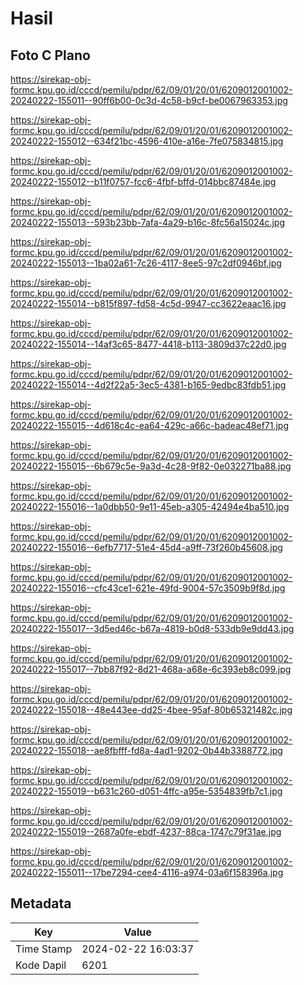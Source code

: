 # Hasil

## Foto C Plano

https://sirekap-obj-formc.kpu.go.id/cccd/pemilu/pdpr/62/09/01/20/01/6209012001002-20240222-155011--90ff6b00-0c3d-4c58-b9cf-be0067963353.jpg

https://sirekap-obj-formc.kpu.go.id/cccd/pemilu/pdpr/62/09/01/20/01/6209012001002-20240222-155012--634f21bc-4596-410e-a16e-7fe075834815.jpg

https://sirekap-obj-formc.kpu.go.id/cccd/pemilu/pdpr/62/09/01/20/01/6209012001002-20240222-155012--b11f0757-fcc6-4fbf-bffd-014bbc87484e.jpg

https://sirekap-obj-formc.kpu.go.id/cccd/pemilu/pdpr/62/09/01/20/01/6209012001002-20240222-155013--593b23bb-7afa-4a29-b16c-8fc56a15024c.jpg

https://sirekap-obj-formc.kpu.go.id/cccd/pemilu/pdpr/62/09/01/20/01/6209012001002-20240222-155013--1ba02a61-7c26-4117-8ee5-97c2df0946bf.jpg

https://sirekap-obj-formc.kpu.go.id/cccd/pemilu/pdpr/62/09/01/20/01/6209012001002-20240222-155014--b815f897-fd58-4c5d-9947-cc3622eaac16.jpg

https://sirekap-obj-formc.kpu.go.id/cccd/pemilu/pdpr/62/09/01/20/01/6209012001002-20240222-155014--14af3c65-8477-4418-b113-3809d37c22d0.jpg

https://sirekap-obj-formc.kpu.go.id/cccd/pemilu/pdpr/62/09/01/20/01/6209012001002-20240222-155014--4d2f22a5-3ec5-4381-b165-9edbc83fdb51.jpg

https://sirekap-obj-formc.kpu.go.id/cccd/pemilu/pdpr/62/09/01/20/01/6209012001002-20240222-155015--4d618c4c-ea64-429c-a66c-badeac48ef71.jpg

https://sirekap-obj-formc.kpu.go.id/cccd/pemilu/pdpr/62/09/01/20/01/6209012001002-20240222-155015--6b679c5e-9a3d-4c28-9f82-0e032271ba88.jpg

https://sirekap-obj-formc.kpu.go.id/cccd/pemilu/pdpr/62/09/01/20/01/6209012001002-20240222-155016--1a0dbb50-9e11-45eb-a305-42494e4ba510.jpg

https://sirekap-obj-formc.kpu.go.id/cccd/pemilu/pdpr/62/09/01/20/01/6209012001002-20240222-155016--6efb7717-51e4-45d4-a9ff-73f260b45608.jpg

https://sirekap-obj-formc.kpu.go.id/cccd/pemilu/pdpr/62/09/01/20/01/6209012001002-20240222-155016--cfc43ce1-621e-49fd-9004-57c3509b9f8d.jpg

https://sirekap-obj-formc.kpu.go.id/cccd/pemilu/pdpr/62/09/01/20/01/6209012001002-20240222-155017--3d5ed46c-b67a-4819-b0d8-533db9e9dd43.jpg

https://sirekap-obj-formc.kpu.go.id/cccd/pemilu/pdpr/62/09/01/20/01/6209012001002-20240222-155017--7bb87f92-8d21-468a-a68e-6c393eb8c099.jpg

https://sirekap-obj-formc.kpu.go.id/cccd/pemilu/pdpr/62/09/01/20/01/6209012001002-20240222-155018--48e443ee-dd25-4bee-95af-80b65321482c.jpg

https://sirekap-obj-formc.kpu.go.id/cccd/pemilu/pdpr/62/09/01/20/01/6209012001002-20240222-155018--ae8fbfff-fd8a-4ad1-9202-0b44b3388772.jpg

https://sirekap-obj-formc.kpu.go.id/cccd/pemilu/pdpr/62/09/01/20/01/6209012001002-20240222-155019--b631c260-d051-4ffc-a95e-5354839fb7c1.jpg

https://sirekap-obj-formc.kpu.go.id/cccd/pemilu/pdpr/62/09/01/20/01/6209012001002-20240222-155019--2687a0fe-ebdf-4237-88ca-1747c79f31ae.jpg

https://sirekap-obj-formc.kpu.go.id/cccd/pemilu/pdpr/62/09/01/20/01/6209012001002-20240222-155011--17be7294-cee4-4116-a974-03a6f158396a.jpg


## Metadata

| Key        | Value               |
| ---------- | ------------------- |
| Time Stamp | 2024-02-22 16:03:37 |
| Kode Dapil | 6201                |



